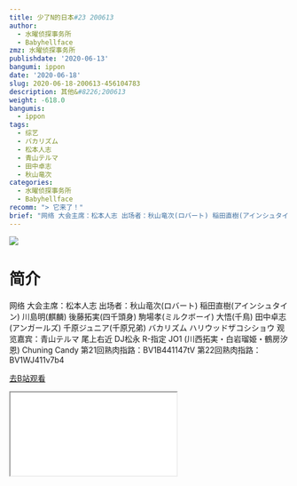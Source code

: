 ```yaml
---
title: 少了N的日本#23 200613
author:
  - 水曜侦探事务所
  - Babyhellface
zmz: 水曜侦探事务所
publishdate: '2020-06-13'
bangumi: ippon
date: '2020-06-18'
slug: 2020-06-18-200613-456104783
description: 其他&#8226;200613
weight: -618.0
bangumis:
  - ippon
tags:
  - 综艺
  - バカリズム
  - 松本人志
  - 青山テルマ
  - 田中卓志
  - 秋山竜次
categories:
  - 水曜侦探事务所
  - Babyhellface
recomm: "> 它来了！"
brief: "网络 大会主席：松本人志 出场者：秋山竜次(ロバート) 稲田直樹(アインシュタイン) 川島明(麒麟) 後藤拓実(四千頭身) 駒場孝(ミルクボーイ) 大悟(千鳥) 田中卓志(アンガールズ) 千原ジュニア(千原兄弟) バカリズム ハリウッドザコシショウ 观览嘉宾：青山テルマ 尾上右近 DJ松永 R-指定 JO1 (川西拓実・白岩瑠姫・鶴房汐恩) Chuning Candy 第21回熟肉指路：BV1B441147tV 第22回熟肉指路：BV1WJ411v7b4"
---
```

![](https://raw.githubusercontent.com/tcgriffith/owaraisite/master/static/tmpimg/1191653487f799644e764db917086f62f44ce3a8.jpg.480.jpg)
# 简介  
网络
大会主席：松本人志
出场者：秋山竜次(ロバート)  稲田直樹(アインシュタイン)  川島明(麒麟)  後藤拓実(四千頭身)  駒場孝(ミルクボーイ)  大悟(千鳥)  田中卓志(アンガールズ)  千原ジュニア(千原兄弟)  バカリズム  ハリウッドザコシショウ
观览嘉宾：青山テルマ  尾上右近  DJ松永  R-指定  JO1 (川西拓実・白岩瑠姫・鶴房汐恩)  Chuning Candy
第21回熟肉指路：BV1B441147tV
第22回熟肉指路：BV1WJ411v7b4  

[去B站观看](https://www.bilibili.com/video/av456104783/)
<div class ="resp-container"><iframe class="testiframe" src="//player.bilibili.com/player.html?aid=456104783"", scrolling="no", allowfullscreen="true" > </iframe></div> 
